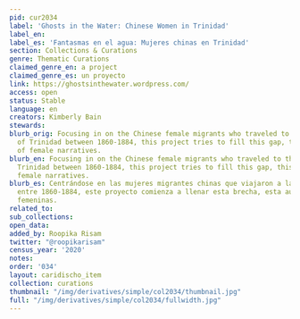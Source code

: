 ```yaml
---
pid: cur2034
label: 'Ghosts in the Water: Chinese Women in Trinidad'
label_en:
label_es: 'Fantasmas en el agua: Mujeres chinas en Trinidad'
section: Collections & Curations
genre: Thematic Curations
claimed_genre_en: a project
claimed_genre_es: un proyecto
link: https://ghostsinthewater.wordpress.com/
access: open
status: Stable
language: en
creators: Kimberly Bain
stewards:
blurb_orig: Focusing in on the Chinese female migrants who traveled to the island
  of Trinidad between 1860-1884, this project tries to fill this gap, this absence
  of female narratives.
blurb_en: Focusing in on the Chinese female migrants who traveled to the island of
  Trinidad between 1860-1884, this project tries to fill this gap, this absence of
  female narratives.
blurb_es: Centrándose en las mujeres migrantes chinas que viajaron a la isla de Trinidad
  entre 1860-1884, este proyecto comienza a llenar esta brecha, esta ausensia de narrativas
  femeninas.
related_to:
sub_collections:
open_data:
added_by: Roopika Risam
twitter: "@roopikarisam"
census_year: '2020'
notes:
order: '034'
layout: caridischo_item
collection: curations
thumbnail: "/img/derivatives/simple/col2034/thumbnail.jpg"
full: "/img/derivatives/simple/col2034/fullwidth.jpg"
---
```

